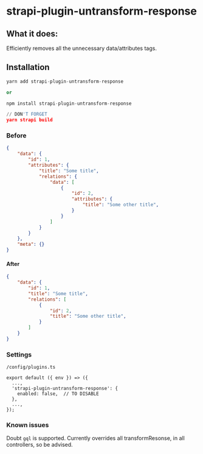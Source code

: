 # strapi-plugin-untransform-response

## What it does:

Efficiently removes all the unnecessary data/attributes tags.

## Installation 

```py
yarn add strapi-plugin-untransform-response

or 

npm install strapi-plugin-untransform-response
```

```py
// DON'T FORGET
yarn strapi build 
```

### Before 
```json
{
    "data": {
        "id": 1,
        "attributes": {
            "title": "Some title",
            "relations": {
                "data": [
                    {
                        "id": 2,
                        "attributes": {
                            "title": "Some other title",
                        }
                    }
                ]
            }
        }
    },
    "meta": {}
}
```

#### After
```json
{
    "data": {
        "id": 1,
        "title": "Some title",
        "relations": [
            {
                "id": 2,
                "title": "Some other title",
            }
        ]
    }
}
```

### Settings
`/config/plugins.ts`
```
export default ({ env }) => ({
  ...,
  'strapi-plugin-untransform-response': {
    enabled: false,  // TO DISABLE
  },
  ...,
});
```

### Known issues

Doubt `gql` is supported. 
Currently overrides all transformResonse, in all controllers, so be advised.

